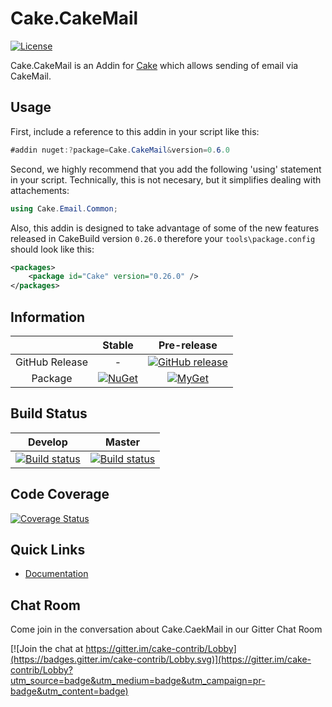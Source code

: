 # Cake.CakeMail

[![License](http://img.shields.io/:license-mit-blue.svg)](http://cake-contrib.mit-license.org)

Cake.CakeMail is an Addin for [Cake](http://cakebuild.net/) which allows sending of email via CakeMail.

## Usage

First, include a reference to this addin in your script like this:
```csharp
#addin nuget:?package=Cake.CakeMail&version=0.6.0
```

Second, we highly recommend that you add the following 'using' statement in your script. Technically, this is not necesary, but it simplifies dealing with attachements: 
```csharp
using Cake.Email.Common;
```

Also, this addin is designed to take advantage of some of the new features released in CakeBuild version `0.26.0` therefore your `tools\package.config` should look like this:
```xml
<packages>
    <package id="Cake" version="0.26.0" />
</packages>
```

## Information

| |Stable|Pre-release|
|:--:|:--:|:--:|
|GitHub Release|-|[![GitHub release](https://img.shields.io/github/release/cake-contrib/Cake.CakeMail.svg)](https://github.com/cake-contrib/Cake.CakeMail/releases/latest)|
|Package|[![NuGet](https://img.shields.io/nuget/v/Cake.CakeMail.svg)](https://www.nuget.org/packages/Cake.CakeMail)|[![MyGet](https://img.shields.io/myget/cake-contrib/vpre/Cake.CakeMail.svg)](http://myget.org/feed/cake-contrib/package/nuget/Cake.CakeMail)|

## Build Status

|Develop|Master|
|:--:|:--:|
|[![Build status](https://ci.appveyor.com/api/projects/status/fheg6neg8kv1803h/branch/develop?svg=true)](https://ci.appveyor.com/project/cakecontrib/cake-cakemail/branch/develop)|[![Build status](https://ci.appveyor.com/api/projects/status/fheg6neg8kv1803h/branch/develop?svg=true)](https://ci.appveyor.com/project/cakecontrib/cake-cakemail/branch/master)|

## Code Coverage

[![Coverage Status](https://coveralls.io/repos/github/cake-contrib/Cake.CakeMail/badge.svg)](https://coveralls.io/github/cake-contrib/Cake.CakeMail)

## Quick Links

- [Documentation](https://cake-contrib.github.io/Cake.CakeMail/)

## Chat Room
Come join in the conversation about Cake.CaekMail in our Gitter Chat Room

[![Join the chat at https://gitter.im/cake-contrib/Lobby](https://badges.gitter.im/cake-contrib/Lobby.svg)](https://gitter.im/cake-contrib/Lobby?utm_source=badge&utm_medium=badge&utm_campaign=pr-badge&utm_content=badge)
